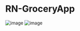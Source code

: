 # RN-GroceryApp
![image](https://user-images.githubusercontent.com/99633637/219387136-bd211520-68e1-4fe5-b962-5f848fb66e83.png)
![image](https://user-images.githubusercontent.com/99633637/219387495-307536ae-4af8-4734-9022-8e93fb74f236.png)
